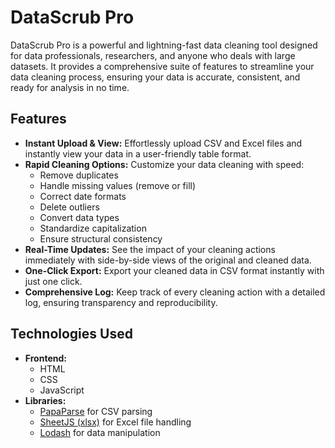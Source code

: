 # DataScrub Pro

DataScrub Pro is a powerful and lightning-fast data cleaning tool designed for data professionals, researchers, and anyone who deals with large datasets. It provides a comprehensive suite of features to streamline your data cleaning process, ensuring your data is accurate, consistent, and ready for analysis in no time.

## Features

- **Instant Upload & View:** Effortlessly upload CSV and Excel files and instantly view your data in a user-friendly table format.
- **Rapid Cleaning Options:** Customize your data cleaning with speed:
  - Remove duplicates
  - Handle missing values (remove or fill)
  - Correct date formats
  - Delete outliers
  - Convert data types
  - Standardize capitalization
  - Ensure structural consistency
- **Real-Time Updates:** See the impact of your cleaning actions immediately with side-by-side views of the original and cleaned data.
- **One-Click Export:** Export your cleaned data in CSV format instantly with just one click.
- **Comprehensive Log:** Keep track of every cleaning action with a detailed log, ensuring transparency and reproducibility.

## Technologies Used

- **Frontend:**
  - HTML
  - CSS
  - JavaScript
- **Libraries:**
  - [PapaParse](https://www.papaparse.com/) for CSV parsing
  - [SheetJS (xlsx)](https://sheetjs.com/) for Excel file handling
  - [Lodash](https://lodash.com/) for data manipulation
  
